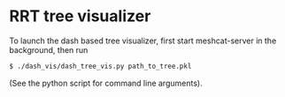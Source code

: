 # RRT tree visualizer
To launch the dash based tree visualizer, first start meshcat-server in the background, then run
```bash
$ ./dash_vis/dash_tree_vis.py path_to_tree.pkl
```
(See the python script for command line arguments).